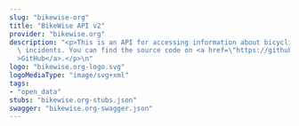 ```yaml
---
slug: "bikewise-org"
title: "BikeWise API v2"
provider: "bikewise.org"
description: "<p>This is an API for accessing information about bicycling related\
  \ incidents. You can find the source code on <a href=\"https://github.com/bikeindex/bikewise\"\
  >GitHub</a>.</p>\n"
logo: "bikewise.org-logo.svg"
logoMediaType: "image/svg+xml"
tags:
- "open_data"
stubs: "bikewise.org-stubs.json"
swagger: "bikewise.org-swagger.json"
---
```


